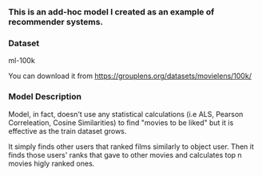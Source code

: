 ### This is an add-hoc model I created as an example of recommender systems.

### Dataset
ml-100k

You can download it from https://grouplens.org/datasets/movielens/100k/

### Model Description

Model, in fact, doesn't use any statistical calculations (i.e ALS, Pearson Correleation, Cosine Similarities) to find "movies to be liked" but it is effective as the train dataset grows. 

It simply finds other users that ranked films similarly to object user. Then it finds those users' ranks that gave to other movies and calculates top n movies higly ranked ones.
